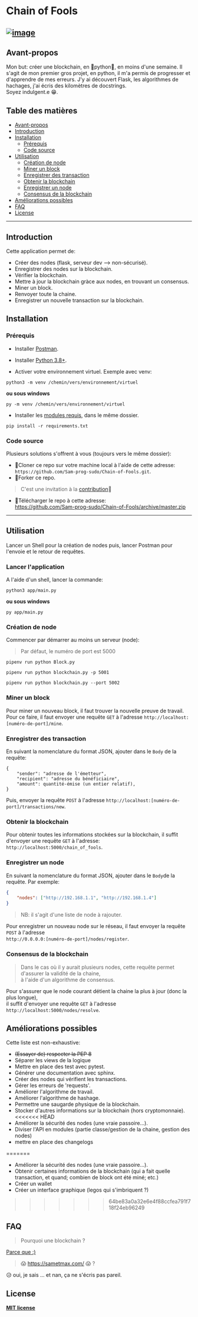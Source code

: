 # Chain of Fools

[![image](https://img.shields.io/github/license/Sam-prog-sudo/sam.github.io?style=flat-square)](https://github.com/Sam-prog-sudo/Chain-of-Fools/blob/master/LICENSE)
---
## Avant-propos

Mon but: créer une blockchain, en 🐍python🐍, en moins d'une semaine.
Il s'agit de mon premier gros projet, en python, il m'a permis de progresser et d'apprendre de mes erreurs.
J'y ai découvert Flask, les algorithmes de hachages, j'ai écris des kilomètres de docstrings.  
Soyez indulgent.e 😁.

## Table des matières

- [Avant-propos](#avant-propos)  
- [Introduction](#introduction)  
- [Installation](#installation)  
  - [Prérequis](#prérequis)  
  - [Code source](#code-source)  
- [Utilisation](#utilisation)  
  - [Création de node](#création-de-node)  
  - [Miner un block](#miner-un-block)  
  - [Enregistrer des transaction](#enregistrer-des-transaction)
  - [Obtenir la blockchain](#obtenir-la-blockchain)
  - [Enregistrer un node](#enregistrer-un-node)
  - [Consensus de la blockchain](#consensus-de-la-blockchain)
- [Améliorations possibles](#améliorations-possibles)
- [FAQ](#faq)
- [License](#license)
---
## Introduction
Cette application permet de:  
- Créer des nodes (flask, serveur dev --> non-sécurisé).  
- Enregistrer des nodes sur la blockchain.  
- Vérifier la blockchain.  
- Mettre à jour la blockchain gràce aux nodes, en trouvant un consensus.  
- Miner un block.  
- Renvoyer toute la chaine.  
- Enregistrer un nouvelle transaction sur la blockchain.  
## Installation
### Prérequis

* Installer [Postman](https://www.postman.com/downloads/).  

* Installer [Python 3.8+](https://www.python.org/downloads/).  

* Activer votre environnement virtuel. Exemple avec venv:
```shell
python3 -m venv /chemin/vers/environnement/virtuel
```
**ou sous windows**  
```shell
py -m venv /chemin/vers/environnement/virtuel
```
* Installer les [modules requis](https://github.com/Sam-prog-sudo/Chain-of-Fools/blob/master/requirements.txt), dans le même dossier.  
```shell
pip install -r requirements.txt
``` 
### Code source
Plusieurs solutions s'offrent à vous (toujours vers le même dossier):  
- 👯Cloner ce repo sur votre machine local à l'aide de cette adresse:  
`https://github.com/Sam-prog-sudo/Chain-of-Fools.git`.  
- 🍴Forker ce repo.
>C'est une invitation à la [contribution](#améliorations-possibles)👋
- 💾Télécharger le repo à cette adresse:  
https://github.com/Sam-prog-sudo/Chain-of-Fools/archive/master.zip


----
## Utilisation
Lancer un Shell pour la création de nodes puis, lancer Postman pour l'envoie et le retour de requêtes.  
### Lancer l'application  
A l'aide d'un shell, lancer la commande:
```shell
python3 app/main.py
```
**ou sous windows**
```shell
py app/main.py
```
### Création de node
Commencer par démarrer au moins un serveur (node):  
> Par défaut, le numéro de port est 5000  
```shell
pipenv run python Block.py
```
```shell
pipenv run python blockchain.py -p 5001
```
```shell
pipenv run python blockchain.py --port 5002
```
### Miner un block
Pour miner un nouveau block, il faut trouver la nouvelle preuve de travail.
Pour ce faire, il faut envoyer une requête `GET` à l'adresse `http://localhost:[numéro-de-port]/mine`.  

### Enregistrer des transaction
En suivant la nomenclature du format JSON, ajouter dans le `Body` de la requête:
```
{
    "sender": "adresse de l'émetteur",
    "recipient": "adresse du bénéficiaire",
    "amount": quantité-émise (un entier relatif),
}
```
Puis, envoyer la requête `POST` à l'adresse `http://localhost:[numéro-de-port]/transactions/new`. 

### Obtenir la blockchain
Pour obtenir toutes les informations stockées sur la blockchain, il suffit d'envoyer une requête `GET` à l'adresse:  
`http://localhost:5000/chain_of_fools`.  

### Enregistrer un node
En suivant la nomenclature du format JSON, ajouter dans le `Body`de la requête. Par exemple:  
```JSON
{
    "nodes": ["http://192.168.1.1", "http://192.168.1.4"]
}
```
>NB: il s'agit d'une liste de node à rajouter.  

Pour enregistrer un nouveau node sur le réseau, il faut envoyer la requête `POST` à l'adresse  
`http://0.0.0.0:[numéro-de-port]/nodes/register`.  

### Consensus de la blockchain
>Dans le cas où il y aurait plusieurs nodes, cette requête permet d'assurer la validité de la chaine,  
à l'aide d'un algorithme de consensus.  

Pour s'assurer que le node courant détient la chaine la plus à jour (donc la plus longue),  
il suffit d'envoyer une requête `GET` à l'adresse `http://localhost:5000/nodes/resolve`.

## Améliorations possibles
Cette liste est non-exhaustive:   
- ~~(Essayer de) respecter la PEP 8~~  
- Séparer les views de la logique  
- Mettre en place des test avec pytest.  
- Générer une documentation avec sphinx.  
- Créer des nodes qui vérifient les transactions.  
- Gérer les erreurs de 'requests'.
- Améliorer l'algorithme de travail.  
- Améliorer l'algorithme de hashage.  
- Permettre une saugarde physique de la blockchain.  
- Stocker d'autres informations sur la blockchain (hors cryptomonnaie).  
<<<<<<< HEAD
- Améliorer la sécurité des nodes (une vraie passoire...).
- Diviser l'API en modules (partie classe/gestion de la chaine, gestion des nodes)
- mettre en place des changelogs

=======
- Améliorer la sécurité des nodes (une vraie passoire...).  
- Obtenir certaines informations de la blockchain (qui a fait quelle transaction, et quand; combien de block ont été miné; etc.)
- Créer un wallet
- Créer un interface graphique (legos qui s'imbriquent ?)
>>>>>>> 64be83a0a32e6e4f88ccfea791f718f24eb96249
## FAQ

>Pourquoi une blockchain ?  

[Parce que :)](https://youtu.be/gGAiW5dOnKo)

>😱 https://sametmax.com/ 😱 ?  

😥 oui, je sais ... et nan, ça ne s'écris pas pareil.

## License
**[MIT license](http://opensource.org/licenses/mit-license.php)**
